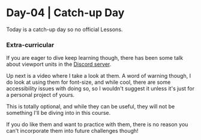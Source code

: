 # Day-04 | Catch-up Day

Today is a catch-up day so no official Lessons.
### Extra-curricular

If you are eager to dive keep learning though, there has been some talk about viewport units in the [Discord server](https://discord.gg/9w5M4uAK).

Up next is a video where I take a look at them. A word of warning though, I do look at using them for font-size, and while cool, there are some accessibility issues with doing so, so I wouldn't suggest it unless it's just for a personal project of yours.

This is totally optional, and while they can be useful, they will not be something I'll be diving into in this course.

If you do like them and want to practice with them, there is no reason you can't incorporate them into future challenges though!